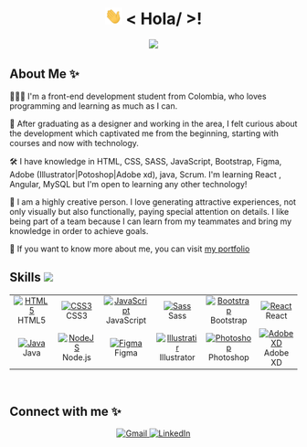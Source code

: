 <h1 align="center"> 
  <img src="https://raw.githubusercontent.com/ABSphreak/ABSphreak/master/gifs/Hi.gif" width="30px"> < Hola/ >!
</h1>
  
<p align="center">
  <a href="https://github.com/DenverCoder1/readme-typing-svg">
    <img src="https://readme-typing-svg.herokuapp.com?font=Time+New+Roman&color=cyan&size=25&center=true&vCenter=true&width=600&height=100&lines=I'am+Carolina+Uribe+Botero..&hearts;++;Designer|Front-End+Developer;Software+development+student..<3">
  </a>
</p>
  
<h2> About Me ✨ </h2>

🙋🏼‍♀️ I'm a front-end development student from Colombia, who loves programming and learning as much as I can.
  
🚀  After graduating as a designer and working in the area, I felt curious about the development which captivated me from the beginning, starting with courses and now with technology.
  
🛠  I have knowledge in HTML, CSS, SASS, JavaScript, Bootstrap, Figma, Adobe (Illustrator|Potoshop|Adobe xd), java, Scrum. I'm learning React , Angular, MySQL but I'm open to learning any other technology!
  
🎨  I am a highly creative person. I love generating attractive experiences, not only visually but also functionally, paying special attention on details. I like being part of a team because I can learn from my teammates and bring my knowledge in order to achieve goals.
  
💼 If you want to know more about me, you can visit <a href="https://portafolio-carolina-uribe-botero.netlify.app/"> my portfolio </a>
  

  
<h2> Skills <img src = "https://media2.giphy.com/media/QssGEmpkyEOhBCb7e1/giphy.gif?cid=ecf05e47a0n3gi1bfqntqmob8g9aid1oyj2wr3ds3mg700bl&rid=giphy.gif" width = 32px> </h2>
  
<table align="center">
  <tbody>
    <tr>
    <td align="center" width="100">
      <a href="#">
        <img src="https://camo.githubusercontent.com/afd3139a285295c960e8cab5f69d684aaf3831c631e218ae4483a29cd450f7d0/68747470733a2f2f75706c6f61642e77696b696d656469612e6f72672f77696b6970656469612f636f6d6d6f6e732f362f36312f48544d4c355f6c6f676f5f616e645f776f72646d61726b2e737667" width="50" height="50" alt="HTML5" data-canonical-src="https://upload.wikimedia.org/wikipedia/commons/6/61/HTML5_logo_and_wordmark.svg" style="max-width: 100%;">
      </a>
      <br>HTML5
    </td>
    <td align="center" width="100">
      <a href="#">
        <img src="https://camo.githubusercontent.com/b24794bf48946ae7053e015da9a19047d087b19d43cb1aff6f89341cc34e1dd4/68747470733a2f2f75706c6f61642e77696b696d656469612e6f72672f77696b6970656469612f636f6d6d6f6e732f642f64352f435353335f6c6f676f5f616e645f776f72646d61726b2e737667" width="50" height="50" alt="CSS3" data-canonical-src="https://upload.wikimedia.org/wikipedia/commons/d/d5/CSS3_logo_and_wordmark.svg" style="max-width: 100%;">
      </a>
      <br>CSS3
    </td>
    <td align="center" width="100">
      <a href="#">
        <img src="https://camo.githubusercontent.com/19c442403fb0e923bbc655300a74ce3175f68171d9331aa9fd1d4e6b9a84977c/68747470733a2f2f75706c6f61642e77696b696d656469612e6f72672f77696b6970656469612f636f6d6d6f6e732f392f39392f556e6f6666696369616c5f4a6176615363726970745f6c6f676f5f322e737667" width="50" height="50" alt="JavaScript" data-canonical-src="https://upload.wikimedia.org/wikipedia/commons/9/99/Unofficial_JavaScript_logo_2.svg" style="max-width: 100%;">
      </a>
      <br>JavaScript
    </td>
    <td align="center" width="100">
      <a href="#">
        <img src="https://camo.githubusercontent.com/4f9c6c8e7f4ccbb6dd1ff854a40fa80e90974f37665b8c1e8f9149c7c80a5186/68747470733a2f2f75706c6f61642e77696b696d656469612e6f72672f77696b6970656469612f636f6d6d6f6e732f392f39362f536173735f4c6f676f5f436f6c6f722e737667" width="50" height="50" alt="Sass" data-canonical-src="https://upload.wikimedia.org/wikipedia/commons/9/96/Sass_Logo_Color.svg" style="max-width: 100%;">
      </a>
      <br>Sass
    </td>
    <td align="center" width="100">
      <a href="#">
        <img src="https://camo.githubusercontent.com/e76db96833cc2ba21cac7145b4446a5673a4e70026e0b215ab48b21ad9532648/68747470733a2f2f75706c6f61642e77696b696d656469612e6f72672f77696b6970656469612f636f6d6d6f6e732f622f62322f426f6f7473747261705f6c6f676f2e737667" width="50" height="40" alt="Bootstrap" data-canonical-src="https://upload.wikimedia.org/wikipedia/commons/b/b2/Bootstrap_logo.svg" style="max-width: 100%;">
      </a>
      <br>Bootstrap
    </td>
    <td align="center" width="100">
      <a href="#">
        <img src="https://camo.githubusercontent.com/faf0782d01ec9e993c2e258fa995f0fc9171a14969d2129bbf5a5816df7e7b62/68747470733a2f2f7777772e766563746f726c6f676f2e7a6f6e652f6c6f676f732f72656163746a732f72656163746a732d69636f6e2e737667" width="50" height="50" alt="React" data-canonical-src="https://www.vectorlogo.zone/logos/reactjs/reactjs-icon.svg" style="max-width: 100%;">
      </a>
      <br>React
    </td>
      </tr>
    <tr>
      <td align="center" width="100">
      <a href="#">
        <img src="https://cdn-icons-png.flaticon.com/512/5968/5968282.png" width="50" height="50" alt="Java" style="max-width: 100%;">
      </a>
      <br>Java
    </td>
    <td align="center" width="100">
      <a href="#">
        <img src="https://camo.githubusercontent.com/b3c60985de9c613b233acb4d5c3b620bbaec04d217c03b600b18e870712b53c3/68747470733a2f2f75706c6f61642e77696b696d656469612e6f72672f77696b6970656469612f636f6d6d6f6e732f642f64392f4e6f64652e6a735f6c6f676f2e737667" width="50" height="50" alt="NodeJS" data-canonical-src="https://upload.wikimedia.org/wikipedia/commons/d/d9/Node.js_logo.svg" style="max-width: 100%;">
      </a>
      <br>Node.js
    </td>
        </td>
         <td align="center" width="100">
      <a href="#">
        <img src="https://cdn-icons-png.flaticon.com/512/5968/5968705.png" width="50" height="50" alt="Figma" style="max-width: 100%;">
      </a>
      <br>Figma
    </td>
     <td align="center" width="100">
      <a href="#">
        <img src="https://cdn-icons-png.flaticon.com/512/5968/5968472.png" width="50" height="50" alt="Illustratir" style="max-width: 100%;">
      </a>
      <br>Illustrator
    </td>
       <td align="center" width="100">
      <a href="#">
        <img src="https://cdn-icons-png.flaticon.com/512/5968/5968520.png" width="50" height="50" alt="Photoshop" style="max-width: 100%;">
      </a>
      <br>Photoshop
    </td>
    <td align="center" width="100">
      <a href="#">
        <img src="https://cdn-icons-png.flaticon.com/512/5611/5611129.png" width="50" height="50" alt="Adobe XD" style="max-width: 100%;">
      </a>
      <br>Adobe XD
    </td>  
    </tr>    
   
</tbody>
  </table>
  <br>
  
  <h2> Connect with me ✨</h2>
  <div  align="center" width="100">
      <a href="mailto:uribebotero.carolina@gmail.com">
       <img src="https://camo.githubusercontent.com/5e1eb2665e70b8f3090d6d471f7cd75eb8e2081b1ecd7181f0b932e55fa19a5e/68747470733a2f2f696d672e736869656c64732e696f2f62616467652f2d474d41494c2d4431343833363f7374796c653d666f722d7468652d6261646765266c6f676f3d676d61696c266c6f676f436f6c6f723d7768697465" alt="Gmail" data-canonical-src="https://img.shields.io/badge/-GMAIL-D14836?style=for-the-badge&amp;logo=gmail&amp;logoColor=white" style="max-width: 100%;">
      </a>
        <a href="https://www.linkedin.com/in/carolina-uribe-botero-7b0839195">
        <img src="https://camo.githubusercontent.com/6459704508998726b24b856e7f9f2682d582a52ce400570209c4feaa80a85f2b/68747470733a2f2f696d672e736869656c64732e696f2f62616467652f2d4c494e4b4544494e2d3030373742353f7374796c653d666f722d7468652d6261646765266c6f676f3d6c696e6b6564696e266c6f676f436f6c6f723d7768697465" alt="LinkedIn" data-canonical-src="https://img.shields.io/badge/-LINKEDIN-0077B5?style=for-the-badge&amp;logo=linkedin&amp;logoColor=white" style="max-width: 100%;">
      </a>
  </div>







